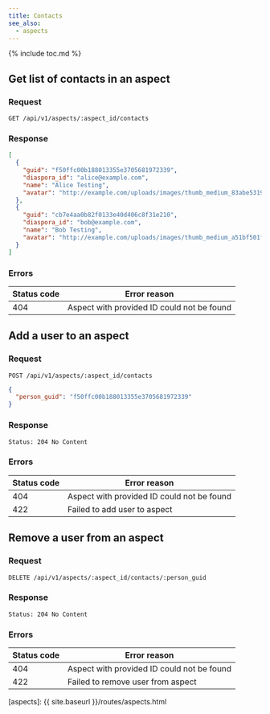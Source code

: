 ```yaml
---
title: Contacts
see_also:
  - aspects
---
```


{% include toc.md %}

## Get list of contacts in an aspect

### Request

~~~
GET /api/v1/aspects/:aspect_id/contacts
~~~

### Response

~~~json
[
  {
    "guid": "f50ffc00b188013355e3705681972339",
    "diaspora_id": "alice@example.com",
    "name": "Alice Testing",
    "avatar": "http://example.com/uploads/images/thumb_medium_83abe5319ef830c2bd84.jpg"
  },
  {
    "guid": "cb7e4aa0b82f0133e40d406c8f31e210",
    "diaspora_id": "bob@example.com",
    "name": "Bob Testing",
    "avatar": "http://example.com/uploads/images/thumb_medium_a51bf501fe86c198c0b1.jpg"
  }
]
~~~

### Errors

| Status code | Error reason                               |
| ----------- | ------------------------------------------ |
| 404         | Aspect with provided ID could not be found |


## Add a user to an aspect

### Request

~~~
POST /api/v1/aspects/:aspect_id/contacts
~~~
~~~json
{
  "person_guid": "f50ffc00b188013355e3705681972339"
}
~~~

### Response

~~~
Status: 204 No Content
~~~

### Errors

| Status code | Error reason                               |
| ----------- | ------------------------------------------ |
| 404         | Aspect with provided ID could not be found |
| 422         | Failed to add user to aspect               |


## Remove a user from an aspect

### Request

~~~
DELETE /api/v1/aspects/:aspect_id/contacts/:person_guid
~~~

### Response

~~~
Status: 204 No Content
~~~

### Errors

| Status code | Error reason                               |
| ----------- | ------------------------------------------ |
| 404         | Aspect with provided ID could not be found |
| 422         | Failed to remove user from aspect          |

[aspects]: {{ site.baseurl }}/routes/aspects.html
